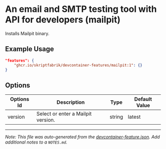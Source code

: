
# An email and SMTP testing tool with API for developers (mailpit)

Installs Mailpit binary.

## Example Usage

```json
"features": {
    "ghcr.io/skriptfabrik/devcontainer-features/mailpit:1": {}
}
```

## Options

| Options Id | Description | Type | Default Value |
|-----|-----|-----|-----|
| version | Select or enter a Mailpit version. | string | latest |



---

_Note: This file was auto-generated from the [devcontainer-feature.json](https://github.com/skriptfabrik/devcontainer-features/blob/main/src/mailpit/devcontainer-feature.json).  Add additional notes to a `NOTES.md`._
